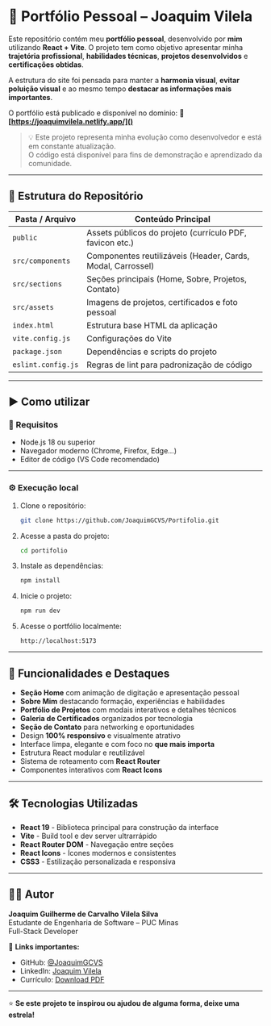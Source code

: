 # 🚀 Portfólio Pessoal – Joaquim Vilela

Este repositório contém meu **portfólio pessoal**, desenvolvido por **mim** utilizando **React + Vite**.
O projeto tem como objetivo apresentar minha **trajetória profissional**, **habilidades técnicas**, **projetos desenvolvidos** e **certificações obtidas**.

A estrutura do site foi pensada para manter a **harmonia visual**, **evitar poluição visual** e ao mesmo tempo **destacar as informações mais importantes**.

O portfólio está publicado e disponível no domínio:
🔗 **[https://joaquimvilela.netlify.app/]()**

> 💡 Este projeto representa minha evolução como desenvolvedor e está em constante atualização.  
> O código está disponível para fins de demonstração e aprendizado da comunidade.

---

## 📁 Estrutura do Repositório

| Pasta / Arquivo    | Conteúdo Principal                                           |
| ------------------ | ------------------------------------------------------------ |
| `public`           | Assets públicos do projeto (currículo PDF, favicon etc.)    |
| `src/components`   | Componentes reutilizáveis (Header, Cards, Modal, Carrossel) |
| `src/sections`     | Seções principais (Home, Sobre, Projetos, Contato)          |
| `src/assets`       | Imagens de projetos, certificados e foto pessoal            |
| `index.html`       | Estrutura base HTML da aplicação                             |
| `vite.config.js`   | Configurações do Vite                                        |
| `package.json`     | Dependências e scripts do projeto                            |
| `eslint.config.js` | Regras de lint para padronização de código                   |

---

## ▶️ Como utilizar

### 🔧 Requisitos

* Node.js 18 ou superior
* Navegador moderno (Chrome, Firefox, Edge…)
* Editor de código (VS Code recomendado)

---

### ⚙️ Execução local

1. Clone o repositório:

   ```bash
   git clone https://github.com/JoaquimGCVS/Portifolio.git
   ```

2. Acesse a pasta do projeto:

   ```bash
   cd portifolio
   ```

3. Instale as dependências:

   ```bash
   npm install
   ```

4. Inicie o projeto:

   ```bash
   npm run dev
   ```

5. Acesse o portfólio localmente:

   ```
   http://localhost:5173
   ```

---

## 🧾 Funcionalidades e Destaques

* **Seção Home** com animação de digitação e apresentação pessoal
* **Sobre Mim** destacando formação, experiências e habilidades
* **Portfólio de Projetos** com modais interativos e detalhes técnicos
* **Galeria de Certificados** organizados por tecnologia
* **Seção de Contato** para networking e oportunidades
* Design **100% responsivo** e visualmente atrativo
* Interface limpa, elegante e com foco no **que mais importa**
* Estrutura React modular e reutilizável
* Sistema de roteamento com **React Router**
* Componentes interativos com **React Icons**

---

## 🛠️ Tecnologias Utilizadas

* **React 19** - Biblioteca principal para construção da interface
* **Vite** - Build tool e dev server ultrarrápido
* **React Router DOM** - Navegação entre seções
* **React Icons** - Ícones modernos e consistentes
* **CSS3** - Estilização personalizada e responsiva

---

## 👨‍💻 Autor

**Joaquim Guilherme de Carvalho Vilela Silva**  
Estudante de Engenharia de Software – PUC Minas  
Full-Stack Developer  

🔗 **Links importantes:**
* GitHub: [@JoaquimGCVS](https://github.com/JoaquimGCVS)  
* LinkedIn: [Joaquim Vilela](https://www.linkedin.com/in/joaquim-vilela/)  
* Currículo: [Download PDF](public/Joaquim_Curriculo.pdf)

---

⭐ **Se este projeto te inspirou ou ajudou de alguma forma, deixe uma estrela!**